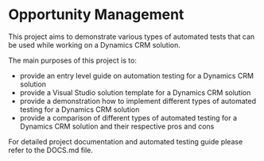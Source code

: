 Opportunity Management
=====================

This project aims to demonstrate various types of automated tests that can be used while working on a Dynamics CRM solution.

The main purposes of this project is to:

 * provide an entry level guide on automation testing for a Dynamics CRM solution
 * provide a Visual Studio solution template for a Dynamics CRM solution
 * provide a demonstration how to implement different types of automated testing for a Dynamics CRM solution
 * provide a comparison of different types of automated testing for a Dynamics CRM solution and their respective pros and cons

For detailed project documentation and automated testing guide please refer to the DOCS.md file.
